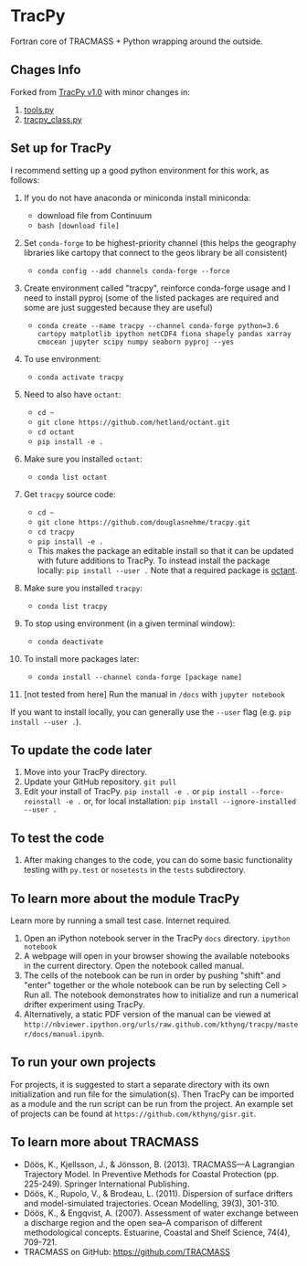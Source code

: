 # TracPy

Fortran core of TRACMASS + Python wrapping around the outside.

## Chages Info

Forked from [TracPy v1.0](https://github.com/kthyng/tracpy/releases/tag/v1.0) with minor changes in:
1. [tools.py](https://github.com/douglasnehme/tracpy/blob/master/tracpy/tools.py#L482)
1. [tracpy_class.py](https://github.com/douglasnehme/tracpy/blob/master/tracpy/tracpy_class.py#L10)

## Set up for TracPy

I recommend setting up a good python environment for this work, as follows:

1. If you do not have anaconda or miniconda install miniconda:
    * download file from Continuum
    * `bash [download file]`

1. Set `conda-forge` to be highest-priority channel (this helps the geography libraries like cartopy that connect to the geos library be all consistent)
    * `conda config --add channels conda-forge --force`

1. Create environment called "tracpy", reinforce conda-forge usage and I need to install pyproj (some of the listed packages are required and some are just suggested because they are useful)
    * `conda create --name tracpy --channel conda-forge python=3.6 cartopy matplotlib ipython netCDF4 fiona shapely pandas xarray cmocean jupyter scipy numpy seaborn pyproj --yes`

1. To use environment:
    * `conda activate tracpy`

1. Need to also have `octant`:
    * `cd ~`
    * `git clone https://github.com/hetland/octant.git`
    * `cd octant`
    * `pip install -e .`

1. Make sure you installed `octant`:
    * `conda list octant`

1. Get `tracpy` source code:
    * `cd ~`
    * `git clone https://github.com/douglasnehme/tracpy.git`
    * `cd tracpy`
    * `pip install -e .`
    * This makes the package an editable install so that it can be updated with future additions to TracPy. To instead install the package locally:
`pip install --user .` Note that a required package is [octant](https://github.com/hetland/octant).

1. Make sure you installed `tracpy`:
    * `conda list tracpy`

1. To stop using environment (in a given terminal window):
    * `conda deactivate`

1. To install more packages later:
    * `conda install --channel conda-forge [package name]`

1. [not tested from here] Run the manual in `/docs` with `jupyter notebook`


If you want to install locally, you can generally use the `--user` flag (e.g. `pip install --user .`).


## To update the code later

1. Move into your TracPy directory.
1. Update your GitHub repository.
`git pull`
1. Edit your install of TracPy.
`pip install -e .`
or
`pip install --force-reinstall -e .`
or, for local installation:
`pip install --ignore-installed --user .`


## To test the code

1. After making changes to the code, you can do some basic functionality testing with `py.test` or `nosetests` in the `tests` subdirectory.


## To learn more about the module TracPy

Learn more by running a small test case. Internet required.

1. Open an iPython notebook server in the TracPy `docs` directory.
`ipython notebook`
1. A webpage will open in your browser showing the available notebooks in the current directory. Open the notebook called manual.
1. The cells of the notebook can be run in order by pushing "shift" and "enter" together or the whole notebook can be run by selecting Cell > Run all. The notebook demonstrates how to initialize and run a numerical drifter experiment using TracPy.
1. Alternatively, a static PDF version of the manual can be viewed at `http://nbviewer.ipython.org/urls/raw.github.com/kthyng/tracpy/master/docs/manual.ipynb`.


## To run your own projects

For projects, it is suggested to start a separate directory with its own initialization and run file for the simulation(s). Then TracPy can be imported as a module and the run script can be run from the project. An example set of projects can be found at `https://github.com/kthyng/gisr.git`.


## To learn more about TRACMASS

* Döös, K., Kjellsson, J., & Jönsson, B. (2013). TRACMASS—A Lagrangian Trajectory Model. In Preventive Methods for Coastal Protection (pp. 225-249). Springer International Publishing.
* Döös, K., Rupolo, V., & Brodeau, L. (2011). Dispersion of surface drifters and model-simulated trajectories. Ocean Modelling, 39(3), 301-310.
* Döös, K., & Engqvist, A. (2007). Assessment of water exchange between a discharge region and the open sea–A comparison of different methodological concepts. Estuarine, Coastal and Shelf Science, 74(4), 709-721.
* TRACMASS on GitHub: https://github.com/TRACMASS
